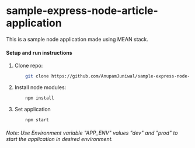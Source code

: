 # sample-express-node-article-application
This is a sample node application made using MEAN stack.

#### Setup and run instructions

1. Clone repo:
    ```sh
        git clone https://github.com/AnupamJuniwal/sample-express-node-article-application.git
    ```
2. Install node modules:
    ```sh
        npm install
    ```
3. Set application
    ```sh
        npm start
    ```
###### Note: Use Environment variable "APP_ENV" values "dev" and "prod" to start the application in desired environment. 

